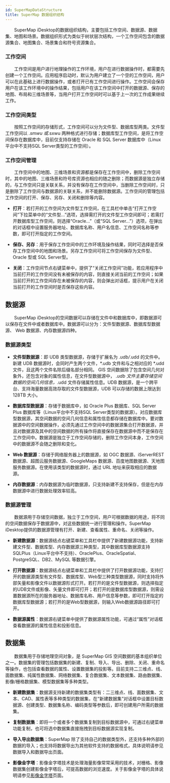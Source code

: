 ```yaml
---
id: SuperMapDataStructure
title: SuperMap 数据组织结构
---
```


　　SuperMap iDesktop的数据组织结构，主要包括工作空间、数据源、数据集、地图和场景。数据组织形式为类似于树状层次结构，一个工作空间包含的数据源集合、地图集合、场景集合和符号资源集合。

### 工作空间

　　工作空间是用户进行地理操作的工作环境，用户在进行数据操作时，都需要先创建一个工作空间。应用程序启动时，默认为用户建立了一个空的工作空间，用户可以在此基础上进行数据操作，或者打开已有工作空间进行操作。工作空间会保存用户在该工作环境中的操作结果，包括用户在该工作空间中打开的数据源、保存的地图、布局和三维场景等，当用户打开工作空间时可以基于上一次的工作成果继续工作。



### 工作空间类型

　　按照工作空间的存储形式，工作空间可以分为文件型、数据库型两类。文件型工作空间以 *.smwu 或*.sxwu 两种格式进行存储；数据库型工作空间，是将工作空间保存在数据库中，目前仅支持存储在 Oracle 和 SQL Server 数据库中（Linux平台中不支持SQL Server类型的工作空间）。

### 工作空间管理

　　工作空间中的地图、三维场景和资源都是保存在工作空间中，删除工作空间时，其中的地图、三维场景和符号库资源也相应的随之删除；而数据源是独立存储的，与工作空间只是关联关系，并没有保存在工作空间中，当删除工作空间时，只是删除了工作空间与数据源的关联关系，并不能删除数据源。工作空间的管理包括工作空间的打开、保存、另存、关闭和删除等内容。

* **打开**：若打开的工作空间为文件型工作空间，在工具栏中单击“打开工作空间”下拉菜单中的“文件型...”选项，选择需打开的文件型工作空间即可；若需打开数据库型工作空间，则选择“Oracle...”（或“SQL Server...”）选项，在弹出的对话框中设置服务器地址、数据库名称、用户名信息、工作空间名称等参数，即可打开指定的工作空间。

* **保存、另存**：用于保存工作空间中的工作环境及操作结果，同时可选择是否保存工作空间中的地图和场景。另存工作空间可将工作空间保存为文件型、Oracle 型或 SQL Server型。

* **关闭**：工作空间节点右键菜单中，提供了“关闭工作空间”功能，若应用程序中当前打开的工作空间没有未被保存的内容，则直接关闭当前的工作空间；如果当前打开的工作空间存在未被保存的内容，则会弹出对话框，提示用户在关闭当前打开的工作空间时是否保存这些内容。

## 数据源

　　SuperMap iDesktop的空间数据可以存储在文件中和数据库中，即数据源可以保存在文件中或者数据库中。数据源可以分为：文件型数据源、数据库型数据源、 Web 数据源、内存数据源四种。

### 数据源类型

* **文件型数据源**：即 UDB 类型数据源，存储于扩展名为 *.udb/*.udd 的文件中。新建 UDB 数据源时，会同时产生两个文件，*.udb 文件和与之相对应的 *.udd 文件，且这两个文件名除后缀名部分相同。 GIS 空间数据除了包含空间几何对象外，还包含对象的属性信息，在文件型数据源中， *.udb 文件主要存储空间数据的空间几何信息，*.udd 文件存储属性信息。UDB 数据源，是一个跨平台、支持海量数据高效存取的文件型数据源，UDB 可以存储的数据上限达到 128TB 大小。

* **数据库型数据源**：存储于数据库中，如 Oracle Plus 数据库、SQL Server Plus 数据库等（Linux平台中不支持SQL Server类型的数据源）。对应数据库型数据源，其空间数据的空间几何信息和属性信息都存储在数据库中。要对数据源中的空间数据操作，必须先通过工作空间中的数据源集合打开数据源，并且对数据源及其中的空间数据的所有操作将直接保存在数据源中而不是保存在工作空间中。数据源是独立于工作空间存储的，删除工作空间本身，工作空间中的数据源不会随之删除和变化。

* **Web 数据源**：存储于网络服务器上的数据源，如 OGC 数据源、iServerREST 数据源、超图云服务数据源、GoogleMaps 数据源、百度地图数据源、天地图服务数据源。在使用该类型的数据源时，通过 URL 地址来获取相应的数据源。

* **内存数据源**：内存数据源为临时数据源，只支持新建不支持保存，但是在内存数据源中进行数据处理效率较高。

### 数据源管理

　　数据源用于存储空间数据，独立于工作空间，用户可根据数据的用途，将不同的空间数据保存于数据源中，对这些数据统一进行管理和操作。SuperMap iDesktop提供的数据源管理有打开、新建、查看属性、重命名、关闭等操作。

* **新建数据源**：数据源结点右键菜单和工具栏中提供了新建数据源功能，支持新建文件型、数据库型、内存数据源三种类型，其中数据库型数据源支持SQLPlus（Linux平台中不支持）、OraclePlus、OracleSpatial、PostgreSQL、DB2、MySQL 等数据引擎。

* **打开数据源**：数据源结点右键菜单和工具栏中提供了打开数据源功能，支持打开的数据源类型有文件型、数据库型、Web型三种类型数据源，同时支持将外部矢量和影像文件以数据源形式打开。若打开的是文件型数据源，则选择指定的UDB文件或影像、矢量文件即可打开；若打开的是数据库型数据源，则需设置数据源所在的服务器地址、数据库名称、用户信息等参数，即可打开指定的数据库型数据源；若打开的是Web型数据源，则输入Web数据源路径即可打开。

* **数据源属性**：数据源右键菜单中提供了数据源属性功能，可通过“属性”对话框查看数据源的属性信息和投影信息。

## 数据集

　　数据集用于存储地理空间对象，是 SuperMap GIS 空间数据的基本组织单位之一。数据集的管理包括数据集的新建、复制、导入、导出、删除、关闭、重命名等操作，也包括查看数据的属性、设置数据集的投影等。目前支持二三维点、线、面数据集、纯属性数据集、网络数据集、复合数据集、文本数据集、路由数据集、影像/栅格数据集、模型数据集等多种类型。

* **新建数据集**：数据源支持新建的数据集类型有：二三维点、线、面数据集、文本、CAD、属性表等多种类型的数据集，在“新建数据集”对话框中设置目标数据源、创建类型、数据集名称、编码类型等参数后，即可创建用户所需的数据集。

* **复制数据集**：即将一个或者多个数据集复制到目标数据源中，可通过右键菜单功能复制，也可将选中数据集直接拖拽到目标数据源实现复制。

* **导入导出数据集**：SuperMap 除了支持自己的数据类型外，还支持多种外部的数据的导入；也支持将数据导出为其他软件支持的数据格式，具体说明请参见数据导入和数据导出页面。
* **影像金字塔**：影像金字塔技术是处理海量影像常常采用的技术，对栅格、影像数据集创建影像金字塔后，可提高数据的浏览速度。关于影像金字塔的具体说明请参见[影像金字塔](Pyramidl)页面。

